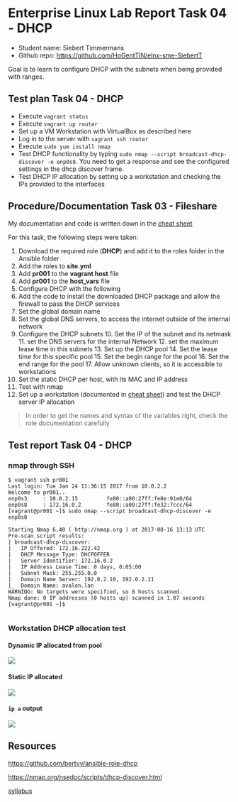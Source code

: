 # Enterprise Linux Lab Report Task 04 - DHCP

- Student name: Siebert Timmermans
- Github repo: <https://github.com/HoGentTIN/elnx-sme-SiebertT>

Goal is to learn to configure DHCP with the subnets when being provided with ranges.

## Test plan Task 04 - DHCP

- Execute `vagrant status`
- Execute `vagrant up router`
- Set up a VM Workstation with VirtualBox as described here
- Log in to the server with `vagrant ssh router`
- Execute `sudo yum install nmap`
- Test DHCP functionality by typing `sudo nmap --script broadcast-dhcp-discover -e enp0s8`. You need to get a response and see the configured settings in the dhcp discover frame.
- Test DHCP IP allocation by setting up a workstation and checking the IPs provided to the interfaces


## Procedure/Documentation Task 03 - Fileshare
My documentation and code is written down in the [cheat sheet](https://github.com/HoGentTIN/elnx-sme-SiebertT/blob/master/report/Task%2004%20DHCP/cheat-sheet%20DHCP.md)

For this task, the following steps were taken:

1. Download the required role (**DHCP**) and add it to the roles folder in the Ansible folder
2. Add the roles to **site.yml**
3. Add **pr001** to the **vagrant host** file
4. Add **pr001** to the **host_vars** file
5. Configure DHCP with the following
  6. Add the code to install the downloaded DHCP package and allow the firewall to pass the DHCP services
  7. Set the global domain name
  8. Set the global DNS servers, to access the internet outside of the internal network
  9. Configure the DHCP subnets
    10. Set the IP of the subnet and its netmask
    11. set the DNS servers for the internal Network
    12. set the maximum lease time in this subnets
    13. Set up the DHCP pool
      14. Set the lease time for this specific pool
      15. Set the begin range for the pool
      16. Set the end range for the pool
      17. Allow unknown clients, so it is accessible to workstations
  18. Set the static DHCP per host, with its MAC and IP address
10. Test with nmap
11. Set up a workstation (documented in [cheat sheet](https://github.com/HoGentTIN/elnx-sme-SiebertT/blob/master/report/Task%2004%20DHCP/cheat-sheet%20DHCP.md)) and test the DHCP server IP allocation


> In order to get the names and syntax of the variables right, check the role documentation carefully


## Test report Task 04 - DHCP

### nmap through SSH

```
$ vagrant ssh pr001
Last login: Tue Jan 24 11:36:15 2017 from 10.0.2.2
Welcome to pr001..
enp0s3     : 10.0.2.15         fe80::a00:27ff:fe8e:91e0/64
enp0s8     : 172.16.0.2        fe80::a00:27ff:fe32:7ccc/64
[vagrant@pr001 ~]$ sudo nmap --script broadcast-dhcp-discover -e enp0s8

Starting Nmap 6.40 ( http://nmap.org ) at 2017-08-16 13:13 UTC
Pre-scan script results:
| broadcast-dhcp-discover:
|   IP Offered: 172.16.222.42
|   DHCP Message Type: DHCPOFFER
|   Server Identifier: 172.16.0.2
|   IP Address Lease Time: 0 days, 0:05:00
|   Subnet Mask: 255.255.0.0
|   Domain Name Server: 192.0.2.10, 192.0.2.11
|_  Domain Name: avalon.lan
WARNING: No targets were specified, so 0 hosts scanned.
Nmap done: 0 IP addresses (0 hosts up) scanned in 1.07 seconds
[vagrant@pr001 ~]$


```

### Workstation DHCP allocation test
#### Dynamic IP allocated from pool
![](assets/markdown-img-paste-20170816153610531.png)

#### Static IP allocated

![](assets/markdown-img-paste-20170816153724787.png)

#### `ip a` output

![](assets/markdown-img-paste-20170816154617602.png)

## Resources

https://github.com/bertvv/ansible-role-dhcp

https://nmap.org/nsedoc/scripts/dhcp-discover.html

[syllabus](https://chamilo.hogent.be/Chamilo/Libraries/Resources/Javascript/Plugin/PDFJS/web/viewer.html?file=https%3A%2F%2Fchamilo.hogent.be%2Findex.php%3Fapplication%3DChamilo%255CCore%255CRepository%26go%3DDocumentDownloader%26object%3D2327320%26security_code%3D24ed8910204771c621e8dae1f7cbad0e2148b8bc%26display%3D1)
